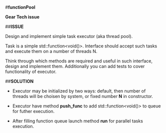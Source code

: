 #**functionPool**

**Gear Tech issue**

##**ISSUE**

Design and implement simple task executor (aka thread pool).

Task is a simple std::function<void()>. Interface should accept such tasks and execute them on a number of threads N. 

Think through which methods are required and useful in such interface, design and implement them. Additionally you can add tests to cover functionality of executor.

##**SOLUTION**
- Executor may be initialized by two ways: default, then number of threads will be choisen by system, or fixed number **N** in constructor.
 
- Executor have method **push_func** to add std::function<void()> to queue for futher execution.

- After filling function queue launch method **run** for parallel tasks execution.
